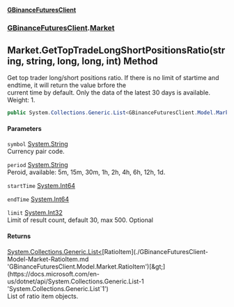 #### [GBinanceFuturesClient](./index.md 'index')
### [GBinanceFuturesClient](./GBinanceFuturesClient.md 'GBinanceFuturesClient').[Market](./GBinanceFuturesClient-Market.md 'GBinanceFuturesClient.Market')
## Market.GetTopTradeLongShortPositionsRatio(string, string, long, long, int) Method
Get top trader long/short positions ratio. If there is no limit of startime and endtime, it will return the value brfore the   
current time by default. Only the data of the latest 30 days is available. Weight: 1.  
```csharp
public System.Collections.Generic.List<GBinanceFuturesClient.Model.Market.RatioItem> GetTopTradeLongShortPositionsRatio(string symbol, string period, long startTime, long endTime, int limit=30);
```
#### Parameters
<a name='GBinanceFuturesClient-Market-GetTopTradeLongShortPositionsRatio(string_string_long_long_int)-symbol'></a>
`symbol` [System.String](https://docs.microsoft.com/en-us/dotnet/api/System.String 'System.String')  
Currency pair code.  
  
<a name='GBinanceFuturesClient-Market-GetTopTradeLongShortPositionsRatio(string_string_long_long_int)-period'></a>
`period` [System.String](https://docs.microsoft.com/en-us/dotnet/api/System.String 'System.String')  
Peroid, available: 5m, 15m, 30m, 1h, 2h, 4h, 6h, 12h, 1d.  
  
<a name='GBinanceFuturesClient-Market-GetTopTradeLongShortPositionsRatio(string_string_long_long_int)-startTime'></a>
`startTime` [System.Int64](https://docs.microsoft.com/en-us/dotnet/api/System.Int64 'System.Int64')  
  
  
<a name='GBinanceFuturesClient-Market-GetTopTradeLongShortPositionsRatio(string_string_long_long_int)-endTime'></a>
`endTime` [System.Int64](https://docs.microsoft.com/en-us/dotnet/api/System.Int64 'System.Int64')  
  
  
<a name='GBinanceFuturesClient-Market-GetTopTradeLongShortPositionsRatio(string_string_long_long_int)-limit'></a>
`limit` [System.Int32](https://docs.microsoft.com/en-us/dotnet/api/System.Int32 'System.Int32')  
Limit of result count, default 30, max 500. Optional  
  
#### Returns
[System.Collections.Generic.List&lt;](https://docs.microsoft.com/en-us/dotnet/api/System.Collections.Generic.List-1 'System.Collections.Generic.List`1')[RatioItem](./GBinanceFuturesClient-Model-Market-RatioItem.md 'GBinanceFuturesClient.Model.Market.RatioItem')[&gt;](https://docs.microsoft.com/en-us/dotnet/api/System.Collections.Generic.List-1 'System.Collections.Generic.List`1')  
List of ratio item objects.  
